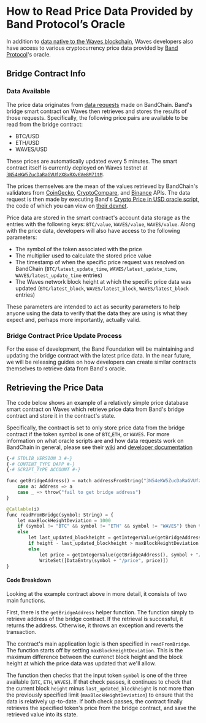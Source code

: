 # How to Read Price Data Provided by Band Protocol’s Oracle

In addition to [data native to the Waves blockchain](/en/building-apps/how-to/basic/retrieve), Waves developers also have access to various cryptocurrency price data provided by [Band Protocol](https://bandprotocol.com/)'s oracle.

## Bridge Contract Info

### Data Available

The price data originates from [data requests](https://github.com/bandprotocol/bandchain/wiki/System-Overview#oracle-data-request) made on BandChain. Band's bridge smart contract on Waves then retrieves and stores the results of those requests. Specifically, the following price pairs are available to be read from the bridge contract:

- BTC/USD
- ETH/USD
- WAVES/USD

These prices are automatically updated every 5 minutes. The smart contract itself is currently deployed on Waves testnet at [`3N54eKW5ZucDaRaGVUfzX8xRXv6Ve8M71tM`](https://wavesexplorer.com/testnet/address/3N54eKW5ZucDaRaGVUfzX8xRXv6Ve8M71tM/script).

The prices themselves are the mean of the values retrieved by BandChain's validators from [CoinGecko](https://www.coingecko.com/api/documentations/v3), [CryptoCompare](https://min-api.cryptocompare.com/), and [Binance](https://github.com/binance-exchange/binance-official-api-docs/blob/master/rest-api.md) APIs. The data request is then made by executing Band's [Crypto Price in USD oracle script](https://docs.bandchain.org/built-in-oracle-scripts/crypto-price-1), the code of which you can view on [their devnet](https://guanyu-devnet.cosmoscan.io/oracle-script/1).

Price data are stored in the smart contract's account data storage as the entries with the following keys: `BTC/value`, `WAVES/value`, `WAVES/value`. Along with the price data, developers will also have access to the following parameters:

- The symbol of the token associated with the price
- The multiplier used to calculate the stored price value
- The timestamp of when the specific price request was resolved on BandChain (`BTC/latest_update_time`, `WAVES/latest_update_time`, `WAVES/latest_update_time` entries)
- The Waves network block height at which the specific price data was updated (`BTC/latest_block`, `WAVES/latest_block`, `WAVES/latest_block` entries)

These parameters are intended to act as security parameters to help anyone using the data to verify that the data they are using is what they expect and, perhaps more importantly, actually valid.

### Bridge Contract Price Update Process

For the ease of development, the Band Foundation will be maintaining and updating the bridge contract with the latest price data. In the near future, we will be releasing guides on how developers can create similar contracts themselves to retrieve data from Band's oracle.

## Retrieving the Price Data

The code below shows an example of a relatively simple price database smart contract on Waves which retrieve price data from Band's bridge contract and store it in the contract's state. 

Specifically, the contract is set to only store price data from the bridge contract if the token symbol is one of `BTC`,`ETH`, or `WAVES`. For more information on what oracle scripts are and how data requests work on BandChain in general, please see their [wiki](https://github.com/bandprotocol/bandchain/wiki/System-Overview#oracle-data-request) and [developer documentation](https://docs.bandchain.org/dapp-developers/requesting-data-from-bandchain)

```python
{-# STDLIB_VERSION 3 #-}
{-# CONTENT_TYPE DAPP #-}
{-# SCRIPT_TYPE ACCOUNT #-}

func getBridgeAddress() = match addressFromString("3N54eKW5ZucDaRaGVUfzX8xRXv6Ve8M71tM") {
    case a: Address => a
    case _ => throw("fail to get bridge address")
}

@Callable(i)
func readFromBridge(symbol: String) = {
    let maxBlockHeightDeviation = 1000
    if (symbol != "BTC" && symbol != "ETH" && symbol != "WAVES") then throw("Invalid symbol")
    else
        let last_updated_blockheight = getIntegerValue(getBridgeAddress(),symbol + "/latest_block")
        if height - last_updated_blockheight > maxBlockHeightDeviation then throw("Data retrieved from bridge is too old")
        else 
            let price = getIntegerValue(getBridgeAddress(), symbol + "/value")
            WriteSet([DataEntry(symbol + "/price", price)])
}
```

#### Code Breakdown

Looking at the example contract above in more detail, it consists of two main functions.

First, there is the `getBridgeAddress` helper function. The function simply to retrieve address of the bridge contract. If the retrieval is successful, it returns the address. Otherwise, it throws an exception and reverts the transaction.

The contract's main application logic is then specified in `readFromBridge`. The function starts off by setting `maxBlockHeightDeviation`. This is the maximum difference between the currenct block height and the block height at which the price data was updated that we'll allow. 

The function then checks that the input token `symbol` is one of the three available (`BTC`, `ETH`, `WAVES`). If that check passes, it continues to check that the current block `height` minus `last_updated_blockheight` is not more than the previously specified limit (`maxBlockHeightDeviation`) to ensure that the data is relatively up-to-date. If both check passes, the contract finally retrieves the specified token's price from the bridge contract, and save the retrieved value into its state.
